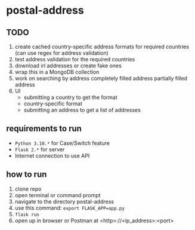 # postal-address
## TODO
1. create cached country-specific address formats for required countries (can use regex for address validation)
2. test address validation for the required countries
3. download irl addresses or create fake ones
4. wrap this in a MongoDB collection
5. work on searching by address
    completely filled address
    partially filled address
6. UI
    * submitting a country to get the format
    * country-specific format
    * submitting an address to get a list of addresses

## requirements to run
* `Python 3.10.*` for Case/Switch feature
* `Flask 2.*` for server 
* Internet connection to use API
## how to run
1. clone repo
2. open terminal or command prompt
3. navigate to the directory postal-address
4. use this command: `export FLASK_APP=app.py`
5. `flask run`
6. open up in browser or Postman at \<http>://\<ip_address>:\<port>

